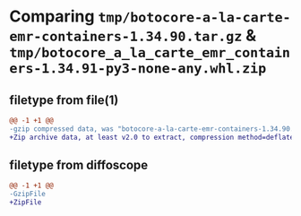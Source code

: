 # Comparing `tmp/botocore-a-la-carte-emr-containers-1.34.90.tar.gz` & `tmp/botocore_a_la_carte_emr_containers-1.34.91-py3-none-any.whl.zip`

## filetype from file(1)

```diff
@@ -1 +1 @@
-gzip compressed data, was "botocore-a-la-carte-emr-containers-1.34.90.tar", last modified: Wed Apr 24 01:02:09 2024, max compression
+Zip archive data, at least v2.0 to extract, compression method=deflate
```

## filetype from diffoscope

```diff
@@ -1 +1 @@
-GzipFile
+ZipFile
```

